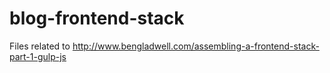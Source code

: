 blog-frontend-stack
===================

Files related to http://www.bengladwell.com/assembling-a-frontend-stack-part-1-gulp-js

